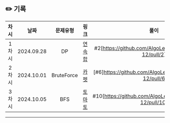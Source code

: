## ✏️ 기록   

| 차시 |    날짜    | 문제유형 | 링크 | 풀이 |
|:----:|:---------:|:----:|:-----:|:----:|
| 1차시 | 2024.09.28 |  DP  | [연속합](https://www.acmicpc.net/problem/1912)| #2[https://github.com/AlgoLeadMe/AlgoLeadMe-12/pull/2]|
| 2차시 | 2024.10.01 |  BruteForce  | [카펫](https://school.programmers.co.kr/learn/courses/30/lessons/42842)| [#6]https://github.com/AlgoLeadMe/AlgoLeadMe-12/pull/6|
| 3차시 | 2024.10.05 |  BFS  | [토마토](https://www.acmicpc.net/problem/7576)| #10[https://github.com/AlgoLeadMe/AlgoLeadMe-12/pull/10]|
---
